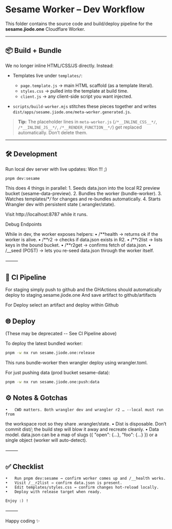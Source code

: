 # Sesame Worker – Dev Workflow

This folder contains the source code and build/deploy pipeline for the
**sesame.jiode.one** Cloudflare Worker.

---

## 📦 Build + Bundle

We no longer inline HTML/CSS/JS directly. Instead:

- Templates live under `templates/`:

  - `page.template.js` → main HTML scaffold (as a template literal).
  - `styles.css` → pulled into the template at build time.
  - `client.js` → any client-side script you want injected.

- `scripts/build-worker.mjs` stitches these pieces together and writes
  `dist/apps/sesame.jiode.one/meta-worker.generated.js`.

> **Tip:** The placeholder lines in `meta-worker.js` (`/*__INLINE_CSS__*/`,
> `/*__INLINE_JS__*/`, `/*__RENDER_FUNCTION__*/`) get replaced automatically.
> Don’t delete them.

---

## 🛠 Development

Run local dev server with live updates:
Won !!! ;)

```bash
pnpm dev:sesame
```

This does 4 things in parallel: 1. Seeds data.json into the local R2 preview bucket (sesame-data-preview). 2. Bundles the worker (bundle-worker). 3. Watches templates/\*_/_ for changes and re-bundles automatically. 4. Starts Wrangler dev with persistent state (.wrangler/state).

Visit http://localhost:8787 while it runs.

Debug Endpoints

While in dev, the worker exposes helpers:
• /**health → returns ok if the worker is alive.
• /**r2 → checks if data.json exists in R2.
• /**r2list → lists keys in the bound bucket.
• /**r2get → confirms fetch of data.json.
• /\_\_seed (POST) → lets you re-seed data.json through the worker itself.

⸻

## 🤖 CI Pipeline

For staging simply push to github and the GHActions should automatically deploy to staging.sesame.jiode.one
And save artifact to github/artifacts

For Deploy select an artifact and deploy within Github

## 🌐 Deploy

(These may be deprecated -- See CI Pipeline above)

To deploy the latest bundled worker:

```bash
pnpm -w nx run sesame.jiode.one:release
```

This runs bundle-worker then wrangler deploy using
wrangler.toml.

For just pushing data (prod bucket sesame-data):

```bash
pnpm -w nx run sesame.jiode.one:push:data
```

## ⚙️ Notes & Gotchas

    •	CWD matters. Both wrangler dev and wrangler r2 … --local must run from

the workspace root so they share .wrangler/state.
• Dist is disposable. Don’t commit dist/; the build step will blow it away
and recreate cleanly.
• Data model. data.json can be a map of slugs ({ "open": {...}, "foo": {...} })
or a single object (worker will auto-detect).

⸻

## ✅ Checklist

    •	Run pnpm dev:sesame → confirm worker comes up and /__health works.
    •	Visit /__r2list → confirm data.json is present.
    •	Edit templates/styles.css → confirm changes hot-reload locally.
    •	Deploy with release target when ready.

    Enjoy :) !

⸻

Happy coding ✨
